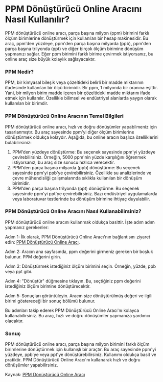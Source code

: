PPM Dönüştürücü Online Aracını Nasıl Kullanılır?
================================================

PPM dönüştürücü online aracı, parça başına milyon (ppm) birimini farklı ölçüm birimlerine dönüştürmek için kullanılan bir hesap makinesidir. Bu araç, ppm'den yüzdeye, ppm'den parça başına milyarda (ppb), ppm'den parça başına trilyonda (ppt) ve diğer birçok ölçüm birimine dönüşüm yapmanızı sağlar. Eğer ppm birimini farklı birime çevirmek istiyorsanız, bu online araç size büyük kolaylık sağlayacaktır.

### PPM Nedir?

PPM, bir kimyasal bileşik veya çözeltideki belirli bir madde miktarının ifadesinde kullanılan bir ölçü birimidir. Bir ppm, 1 milyonda bir oranına eşittir. Yani, bir milyon birim madde içeren bir çözeltideki madde miktarını ifade etmek için kullanılır. Özellikle bilimsel ve endüstriyel alanlarda yaygın olarak kullanılan bir birimdir.

### PPM Dönüştürücü Online Aracının Temel Bilgileri

PPM dönüştürücü online aracı, hızlı ve doğru dönüşümler yapabilmeniz için tasarlanmıştır. Bu araç sayesinde ppm'yi diğer ölçüm birimlerine dönüştürmek oldukça kolaydır. Aşağıda, bu online aracın başlıca özelliklerini bulabilirsiniz:

1. PPM'den yüzdeye dönüştürme: Bu seçenek sayesinde ppm'yi yüzdeye çevirebilirsiniz. Örneğin, 5000 ppm'nin yüzde karşılığını öğrenmek istiyorsanız, bu araç size sonucu hızlıca verecektir.
2. PPM'den parça başına milyarda (ppb) dönüştürme: Bu seçenek sayesinde ppm'yi ppb'ye çevirebilirsiniz. Özellikle su analizlerinde ve çevre mühendisliği çalışmalarında sıklıkla kullanılan bir dönüşüm birimidir.
3. PPM'den parça başına trilyonda (ppt) dönüştürme: Bu seçenek sayesinde ppm'yi ppt'ye çevirebilirsiniz. Bazı endüstriyel uygulamalarda veya laboratuvar testlerinde bu dönüşüm birimine ihtiyaç duyulabilir.

### PPM Dönüştürücü Online Aracını Nasıl Kullanabilirsiniz?

PPM dönüştürücü online aracını kullanmak oldukça basittir. İşte adım adım yapmanız gerekenler:

Adım 1: İlk olarak, PPM Dönüştürücü Online Aracı'nın bağlantısını ziyaret edin: [PPM Dönüştürücü Online Aracı](https://www.onlinecalculatorsfree.com/tr/convert/ppm-converter.html).

Adım 2: Aracın ana sayfasında, ppm değerini girmeniz gereken bir boşluk bulunur. PPM değerini girin.

Adım 3: Dönüştürmek istediğiniz ölçüm birimini seçin. Örneğin, yüzde, ppb veya ppt gibi.

Adım 4: "Dönüştür" düğmesine tıklayın. Bu, seçtiğiniz ppm değerini istediğiniz ölçüm birimine dönüştürecektir.

Adım 5: Sonuçları görüntüleyin. Aracın size dönüştürülmüş değeri ve ilgili birimi göstereceği bir sonuç bölümü bulunur.

Bu adımları takip ederek PPM Dönüştürücü Online Aracı'nı kolayca kullanabilirsiniz. Bu araç, hızlı ve doğru dönüşümler yapmanıza yardımcı olacaktır.

### Sonuç

PPM dönüştürücü online aracı, parça başına milyon birimini farklı ölçüm birimlerine dönüştürmek için kullanışlı bir araçtır. Bu araç sayesinde ppm'yi yüzdeye, ppb'ye veya ppt'ye dönüştürebilirsiniz. Kullanımı oldukça basit ve pratiktir. PPM Dönüştürücü Online Aracı'nı kullanarak hızlı ve doğru dönüşümler yapabilirsiniz.

Kaynak: [PPM Dönüştürücü Online Aracı](https://www.onlinecalculatorsfree.com/tr/convert/ppm-converter.html)